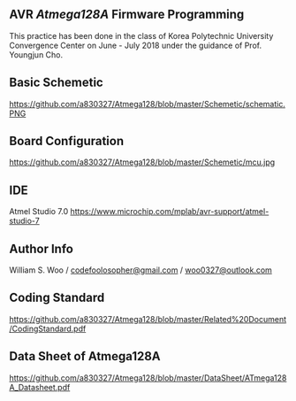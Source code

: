 ## AVR _Atmega128A_ Firmware Programming

  This practice has been done in the class of Korea Polytechnic University Convergence Center on June - July 2018 under the guidance of Prof. Youngjun Cho. 

## Basic Schemetic
https://github.com/a830327/Atmega128/blob/master/Schemetic/schematic.PNG


## Board Configuration
https://github.com/a830327/Atmega128/blob/master/Schemetic/mcu.jpg

## IDE
Atmel Studio 7.0
https://www.microchip.com/mplab/avr-support/atmel-studio-7

## Author Info
William S. Woo / codefoolosopher@gmail.com / woo0327@outlook.com

## Coding Standard
https://github.com/a830327/Atmega128/blob/master/Related%20Document/CodingStandard.pdf

## Data Sheet of Atmega128A
https://github.com/a830327/Atmega128/blob/master/DataSheet/ATmega128A_Datasheet.pdf